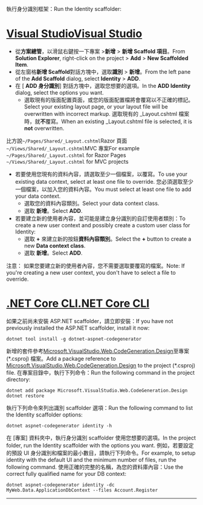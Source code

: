 <span data-ttu-id="50720-101">執行身分識別框架：</span><span class="sxs-lookup"><span data-stu-id="50720-101">Run the Identity scaffolder:</span></span>

# <a name="visual-studiotabvisual-studio"></a>[<span data-ttu-id="50720-102">Visual Studio</span><span class="sxs-lookup"><span data-stu-id="50720-102">Visual Studio</span></span>](#tab/visual-studio)

* <span data-ttu-id="50720-103">從**方案總管**，以滑鼠右鍵按一下專案 >**新增** > **新增 Scaffold 項目**。</span><span class="sxs-lookup"><span data-stu-id="50720-103">From **Solution Explorer**, right-click on the project > **Add** > **New Scaffolded Item**.</span></span>
* <span data-ttu-id="50720-104">從左窗格**新增 Scaffold**對話方塊中，選取**識別** > **新增**。</span><span class="sxs-lookup"><span data-stu-id="50720-104">From the left pane of the **Add Scaffold** dialog, select **Identity** > **ADD**.</span></span>
* <span data-ttu-id="50720-105">在 [ **ADD 身分識別**] 對話方塊中，選取您想要的選項。</span><span class="sxs-lookup"><span data-stu-id="50720-105">In the **ADD Identity** dialog, select the options you want.</span></span>
  * <span data-ttu-id="50720-106">選取現有的版面配置頁面，或您的版面配置檔將會覆寫以不正確的標記。</span><span class="sxs-lookup"><span data-stu-id="50720-106">Select your existing layout page, or your layout file will be overwritten with incorrect markup.</span></span> <span data-ttu-id="50720-107">選取現有的 _Layout.cshtml 檔案時，就**不**覆寫。</span><span class="sxs-lookup"><span data-stu-id="50720-107">When an existing _Layout.cshtml file is selected, it is **not** overwritten.</span></span>

 <span data-ttu-id="50720-108">比方說`~/Pages/Shared/_Layout.cshtml`Razor 頁面`~/Views/Shared/_Layout.cshtml`MVC 專案</span><span class="sxs-lookup"><span data-stu-id="50720-108">For example `~/Pages/Shared/_Layout.cshtml` for Razor Pages `~/Views/Shared/_Layout.cshtml` for MVC projects</span></span>
* <span data-ttu-id="50720-109">若要使用您現有的資料內容，請選取至少一個檔案，以覆寫。</span><span class="sxs-lookup"><span data-stu-id="50720-109">To use your existing data context, select at least one file to override.</span></span> <span data-ttu-id="50720-110">您必須選取至少一個檔案，以加入您的資料內容。</span><span class="sxs-lookup"><span data-stu-id="50720-110">You must select at least one file to add your data context.</span></span>
  * <span data-ttu-id="50720-111">選取您的資料內容類別。</span><span class="sxs-lookup"><span data-stu-id="50720-111">Select your data context class.</span></span>
  * <span data-ttu-id="50720-112">選取 **新增**。</span><span class="sxs-lookup"><span data-stu-id="50720-112">Select **ADD**.</span></span>
* <span data-ttu-id="50720-113">若要建立新的使用者內容，並可能是建立身分識別的自訂使用者類別：</span><span class="sxs-lookup"><span data-stu-id="50720-113">To create a new user context and possibly create a custom user class for Identity:</span></span>
  * <span data-ttu-id="50720-114">選取  **+** 來建立新的按鈕**資料內容類別**。</span><span class="sxs-lookup"><span data-stu-id="50720-114">Select the **+** button to create a new **Data context class**.</span></span>
  * <span data-ttu-id="50720-115">選取 **新增**。</span><span class="sxs-lookup"><span data-stu-id="50720-115">Select **ADD**.</span></span>

<span data-ttu-id="50720-116">注意： 如果您要建立新的使用者內容，您不需要選取要覆寫的檔案。</span><span class="sxs-lookup"><span data-stu-id="50720-116">Note: If you're creating a new user context, you don't have to select a file to override.</span></span>

# <a name="net-core-clitabnetcore-cli"></a>[<span data-ttu-id="50720-117">.NET Core CLI</span><span class="sxs-lookup"><span data-stu-id="50720-117">.NET Core CLI</span></span>](#tab/netcore-cli)

<span data-ttu-id="50720-118">如果之前尚未安裝 ASP.NET scaffolder，請立即安裝：</span><span class="sxs-lookup"><span data-stu-id="50720-118">If you have not previously installed the ASP.NET scaffolder, install it now:</span></span>

```cli
dotnet tool install -g dotnet-aspnet-codegenerator
```

<span data-ttu-id="50720-119">新增的套件參考[Microsoft.VisualStudio.Web.CodeGeneration.Design](https://www.nuget.org/packages/Microsoft.VisualStudio.Web.CodeGeneration.Design/)至專案 (\*.csproj) 檔案。</span><span class="sxs-lookup"><span data-stu-id="50720-119">Add a package reference to [Microsoft.VisualStudio.Web.CodeGeneration.Design](https://www.nuget.org/packages/Microsoft.VisualStudio.Web.CodeGeneration.Design/) to the project (\*.csproj) file.</span></span> <span data-ttu-id="50720-120">在專案目錄中，執行下列命令：</span><span class="sxs-lookup"><span data-stu-id="50720-120">Run the following command in the project directory:</span></span>

```cli
dotnet add package Microsoft.VisualStudio.Web.CodeGeneration.Design
dotnet restore
```

<span data-ttu-id="50720-121">執行下列命令來列出識別 scaffolder 選項：</span><span class="sxs-lookup"><span data-stu-id="50720-121">Run the following command to list the Identity scaffolder options:</span></span>

```cli
dotnet aspnet-codegenerator identity -h
```

<span data-ttu-id="50720-122">在 [專案] 資料夾中，執行身分識別 scaffolder 使用您想要的選項。</span><span class="sxs-lookup"><span data-stu-id="50720-122">In the project folder, run the Identity scaffolder with the options you want.</span></span> <span data-ttu-id="50720-123">例如，若要設定的預設 UI 身分識別和檔案的最小數目，請執行下列命令。</span><span class="sxs-lookup"><span data-stu-id="50720-123">For example, to setup identity with the default UI and the minimum number of files, run the following command.</span></span> <span data-ttu-id="50720-124">使用正確的完整的名稱，為您的資料庫內容：</span><span class="sxs-lookup"><span data-stu-id="50720-124">Use the correct fully qualified name for your DB context:</span></span>

```cli
dotnet aspnet-codegenerator identity -dc MyWeb.Data.ApplicationDbContext --files Account.Register
```

-------------

